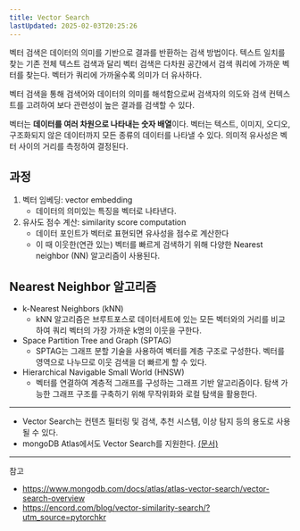 ```yaml
---
title: Vector Search
lastUpdated: 2025-02-03T20:25:26
---
```

벡터 검색은 데이터의 의미를 기반으로 결과를 반환하는 검색 방법이다. 텍스트 일치를 찾는 기존 전체 텍스트 검색과 달리 벡터 검색은 다차원 공간에서 검색 쿼리에 가까운 벡터를 찾는다. 벡터가 쿼리에 가까울수록 의미가 더 유사하다.

벡터 검색을 통해 검색어와 데이터의 의미를 해석함으로써 검색자의 의도와 검색 컨텍스트를 고려하여 보다 관련성이 높은 결과를 검색할 수 있다.

벡터는 **데이터를 여러 차원으로 나타내는 숫자 배열**이다. 벡터는 텍스트, 이미지, 오디오, 구조화되지 않은 데이터까지 모든 종류의 데이터를 나타낼 수 있다. 의미적 유사성은 벡터 사이의 거리를 측정하여 결정된다.

## 과정 

1. 벡터 임베딩: vector embedding
    - 데이터의 의미있는 특징을 벡터로 나타낸다.
2. 유사도 점수 계산: similarity score computation
    - 데이터 포인트가 벡터로 표현되면 유사성을 점수로 계산한다
    - 이 때 이웃한(연관 있는) 벡터를 빠르게 검색하기 위해 다양한 Nearest neighbor (NN) 알고리즘이 사용된다. 

## Nearest Neighbor 알고리즘 

- k-Nearest Neighbors (kNN)
    - kNN 알고리즘은 브루트포스로 데이터세트에 있는 모든 벡터와의 거리를 비교하여 쿼리 벡터의 가장 가까운 k명의 이웃을 구한다. 
- Space Partition Tree and Graph (SPTAG)
    - SPTAG는 그래프 분할 기술을 사용하여 벡터를 계층 구조로 구성한다. 벡터를 영역으로 나누므로 이웃 검색을 더 빠르게 할 수 있다.
- Hierarchical Navigable Small World (HNSW)
    - 벡터를 연결하여 계층적 그래프를 구성하는 그래프 기반 알고리즘이다. 탐색 가능한 그래프 구조를 구축하기 위해 무작위화와 로컬 탐색을 활용한다.

---

- Vector Search는 컨텐츠 필터링 및 검색, 추천 시스템, 이상 탐지 등의 용도로 사용될 수 있다.
- mongoDB Atlas에서도 Vector Search를 지원한다. [(문서)](https://www.mongodb.com/docs/atlas/atlas-vector-search/vector-search-overview/)

---
참고
- https://www.mongodb.com/docs/atlas/atlas-vector-search/vector-search-overview
- https://encord.com/blog/vector-similarity-search/?utm_source=pytorchkr

